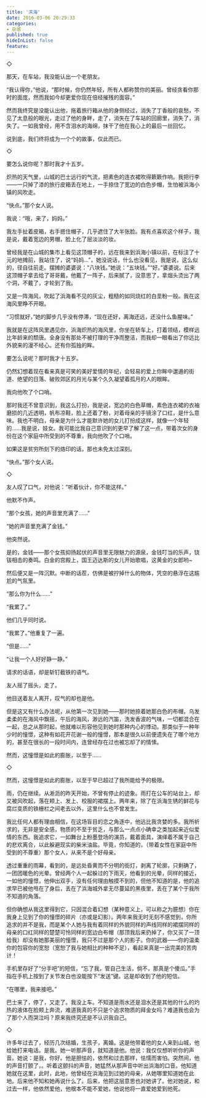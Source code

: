 ```yaml
---
title: '滨海'
date: 2016-03-06 20:29:33
categories:
- 杂感
published: true
hideInList: false
feature: 
---
```

◇

那天，在车站，我没能认出一个老朋友。

“我认得你，”他说，“那时候，你仍然年轻，所有人都称赞你的美丽。曾经贪看你那时的面庞，然而我如今却更爱你现在倍经摧残的面容。”

然而我终究是没能认出他，拖着旅行箱从他的身侧经过，消失了丁香般的哀愁，不见了太息般的眼光，走过了他的身畔，走了，消失在了车站的回廊里，消失了，消失了。一如我曾经，用不含泪水的海绵，抹干了他在我心上的最后一丝回忆。

说到底，我们终将成为一个个的故事，仅此而已。

◇

要怎么说你呢？那时我才十五岁。

炽热的天气里，山城的巴士远行的气流，把素色的连衣裙吹得簌簌作响。我把行李——一只掉了漆的旅行皮箱丢在地上，一手捺住了宽边的白色步帽，生怕被浜海小镇的风吹走。

“快点。”那个女人说。

我说：“哦，来了，妈妈。”

我左手扯着皮箱，右手摁住帽子，几乎遮住了大半张脸。我有点喜欢这个样子，我是说，戴着宽边的男帽，脸上化了层淡淡的妆。

曾经我是在山城的集市上看见这顶帽子的，远在我来到浜海小镇以前，在标注了十元的地摊前，我站住了，说“妈妈…”，她没说话，什么也没看见，我是说，这么似的，径自往前走。摆摊的婆婆说：“八块钱。”她说：“五块钱。”“好。”婆婆说。后来这顶帽子拿去给了哥哥戴，他戴了一阵子，后来腻了，没意思了，拿烟头烫出了两个洞，不戴了，才轮到了我。

又是一阵海风，吹起了浜海看不见的灰尘，粗糙的如同烧红的白垩粉一般。我在这海风里睁不开眼。

“习惯就好，”她的脚步几乎没有停滞，“现在还好，离海还远，还没什么鱼腥味。”

我就是在这阵风里遇见你，浜海炽热的海风里，你坐在轿车上，打着领结，模样远比年龄来的颓唐。全身没有那处不被打理的干净而整洁，而我却一眼看出了你远比外貌来的漫不经心。还有你孤独的眸。

要怎么说呢？那时我才十五岁。

仍然幻想着现在看来真是可笑的美好爱情的年纪，会轻易的爱上你眸中邋遢的街道、绝望的日落、破败郊区的月光与某个久久凝望着孤月的人的眼眸。

我向他吹了个口哨。

那时我还不曾意识到，我这么打扮，我是说，宽边的白色草帽，素色连衣裙的衣袖磨损的几近透明，帆布凉鞋，脸上还着了粉，对着母亲的手镜涂了口红，是什么意味。我也不明白，母亲是为什么才能默许她的女儿打扮成这样，就像一个年轻的……我是说，妓女。我可能比我自己意识到的更早了解了这一点，带着次女的身份在这个家庭中所受到的不尊重，我向他吹了个口哨。

如果这是贫穷所刻下的烙印的话，那也未免太过深刻。

 “快点。”那个女人说。

◇

友人叹了口气，对他说：“听着伙计，你不能这样。”

他默不作声。

“那个女孩，她的声音里充满了……”

“她的声音里充满了金钱。”

他突然说。

是的，金钱——那个女孩抑扬起伏的声音里无限魅力的源泉，金钱叮当的乐声，铙钹相击的奏鸣。白金的宫殿上，国王迈达斯的女儿开始歌唱，这黄金的女郎哟~

然后便又是一阵沉默。中断的话茬，仿佛是被拧掉什么的物体，凭空的悬浮在这尴尬的气氛里。

“那么你为什么……”

“我累了。”

他们几乎同时说。

“我累了。”他重复了一遍。

“但是……”

“让我一个人好好静一静。”

请求的话语，却是斩钉截铁的语气。

友人摇了摇头，走了。

他目送着友人离开，叹气的却也是他。

但是这又有什么办法呢，从他第一次见到她——那时她捺着她那白色的布帽，乌发柔柔的在海风中飘摇，午后的海风，渺远的汽笛，洗发香波的气味，一切都混合在一起，总之从那时起，他就难以形容他见到她时那种内心的悸动。那类似于一种年少时的憧憬，这种有如花开花谢一般的憧憬，那本是很久以前便遗失在了哪个地方的，甚至在很长的一段时间内，连曾经存在过也被忘却了的情愫。

然而，这憧憬是如此的膨胀，以至于……

◇

然而，这憧憬是如此的膨胀，以至于早已超过了我所能给予的极限。

雨，仍在继续。从淅沥的昨天开始，不曾有停止的迹象。雨打在公车的站台上，却又被风吹起，落在颊上、发上、校服的裙摆上。两年来，除了在浜海生锈的鲜花与腐烂变质的铁栅栏之间老去以外，这里什么也不曾发生。

我比任何人都有理由相信，在这场盲目的恋之角逐中，他远比我贪婪的多。我所祈求的，无非是安全感，物质的不至于贫乏，与那么一点点小确幸之类加起来近似爱情的东西。我追求它，一如舞台上粉墨登场的演员，戴着面具，演绎着不属于自己的悲欢离合，以此躲避现实的柴米油盐。毕竟，你知道的，（带着女性在家庭中所受到的不尊重）那个女人，从来不是个好母亲。

透过重重的雨幕，看到的，是远处昏黄而不分明的街灯，剥离了轮廓，只剩确了，一团团暖色的光晕。曾经两个人一起躲过的下雨天，他看到的光晕，同样的接近，一如他的憧憬，他伸出双手，没有任何理由触摸不到的，但他不知道的是，他的追求早已被他甩在了身后，丢在了浜海城外拿无尽蔓延的黑夜里，丢在了某个于我所不知道的角落。

但你确想从我这里得到它，只因混合着幻想（某种意义上，可以称之为臆想）你在我身上见到了你的憧憬的碎片（亦或是幻影）。两年来我无时无刻不感觉到，你所追求的并不是我，而是某个人她与我有着同样的外貌同样的声线同样的裙摆同样的母亲的口红同样的楚楚可怜同样的宽边白布帽（那顶我后来扔掉了，你又买了一顶给我）却没有她那美丽的憧憬，我只不过是那个人的影子。你的武器——你的温柔你的包容你的宽恕（宽恕了我与她相比的种种不足），看起来真是一出完美的苦肉计！

手机里存好了“分手吧”的短信，“忘了我，管自己生活，倘不，那真是个傻瓜。”手指在手机上按到了关节发白也没能按下“发送”键。这是却收到了他的短信。

“在哪里，我来接吧。”

巴士来了，停了，又走了。我没上车。不知道是雨水还是泪水还是其他的什么的灼热的液体在脸颊上奔流，难道我真的不只是个追求物质的拜金女吗？难道我也会为了那个人而哭泣吗？原来我终究还是不认识我自己。

◇

许多年过去了，经历几次结婚，生孩子，离婚。这是他带着他的女人来到山城，他给她打来电话。是我。她一听那声音，就知道是他。他说：我仅仅想听听你的声音。她说：是我，你好。他是胆怯的，依然和过去那样，怯懦而害怕。突然间，他的声音打颤了，。听着这颤抖的声音，她猛然从那声音中听出浜海的口音。他知道她就在这里，此时，此地，他曾经在浜海见到过她的母亲，从她哪里知道她在此地。后来他不知和她再说什么了。后来，他把这层意思也对她讲了。他对她说，和过去一样，他依然爱他，他根本不能不爱她，他说他将一直爱她爱到他死。

